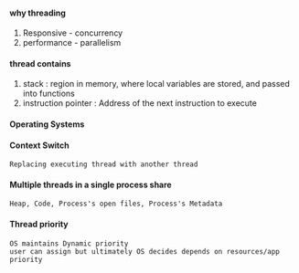 #### why threading
1. Responsive -  concurrency
2. performance -  parallelism


#### thread contains

1. stack : region in memory, where local variables are stored, and passed into functions
2. instruction pointer : Address of the next instruction to execute

#### Operating Systems

#### Context Switch

    Replacing executing thread with another thread

#### Multiple threads in a single process share

    Heap, Code, Process's open files, Process's Metadata


#### Thread priority

    OS maintains Dynamic priority 
    user can assign but ultimately OS decides depends on resources/app priority
